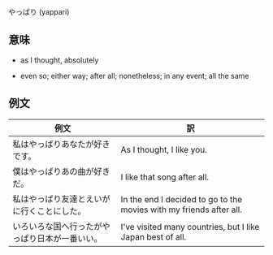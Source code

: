 やっぱり (yappari)

## 意味

+ as I thought, absolutely

+ even so; either way; after all; nonetheless; in any event; all the same

## 例文

|例文|訳|
| --- | --- |
|私はやっぱりあなたが好きです。|As I thought, I like you.|
|僕はやっぱりあの曲が好きだ。|I like that song after all.|
|私はやっぱり友達とえいがに行くことにした。|In the end I decided to go to the movies with my friends after all.|
|いろいろな国へ行ったがやっぱり日本が一番いい。|I've visited many countries, but I like Japan best of all.|